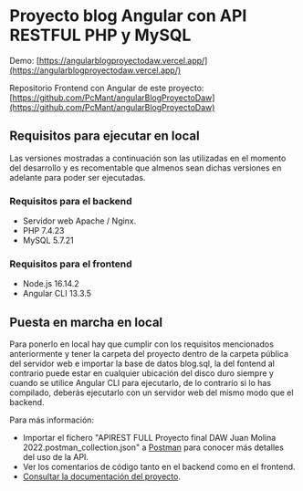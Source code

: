 # Proyecto blog Angular con API RESTFUL PHP y MySQL

Demo: [https://angularblogproyectodaw.vercel.app/](https://angularblogproyectodaw.vercel.app/)

Repositorio Frontend con Angular de este proyecto: [https://github.com/PcMant/angularBlogProyectoDaw](https://github.com/PcMant/angularBlogProyectoDaw)

## Requisitos para ejecutar en local
Las versiones mostradas a continuación son las utilizadas en el momento del desarrollo y es recomentable que almenos sean dichas versiones en adelante para poder ser ejecutadas.
### Requisitos para el backend
- Servidor web Apache / Nginx.
- PHP 7.4.23
- MySQL 5.7.21

### Requisitos para el frontend
- Node.js 16.14.2
- Angular CLI 13.3.5

## Puesta en marcha en local
Para ponerlo en local hay que cumplir con los requisitos mencionados anteriormente y tener la carpeta del proyecto dentro de la carpeta pública del servidor web e importar la base de datos blog.sql, la del fontend al contrario puede estar en cualquier ubicación del disco duro siempre y cuando se utilice Angular CLI para ejecutarlo, de lo contrarío si lo has compilado, deberás ejecutarlo con un servidor web del mismo modo que el backend.

Para más información:
- Importar el fichero "APIREST FULL Proyecto final DAW Juan Molina 2022.postman_collection.json" a [Postman](https://www.postman.com/) para conocer más detalles del uso de la API.
- Ver los comentarios de código tanto en el backend como en el frontend.
- [Consultar la documentación del proyecto](https://archive.org/details/memoriasProyectoFinalDAW_JuanMolinaGomez).